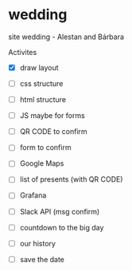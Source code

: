 # wedding
site wedding - Alestan and Bárbara

Activites 

- [x] draw layout
- [ ] css structure
- [ ] html structure
- [ ] JS maybe for forms
- [ ] QR CODE to confirm
- [ ] form to confirm
- [ ] Google Maps 
- [ ] list of presents (with QR CODE)
- [ ] Grafana
- [ ] Slack API (msg confirm)
- [ ] countdown to the big day
- [ ] our history
- [ ] save the date

